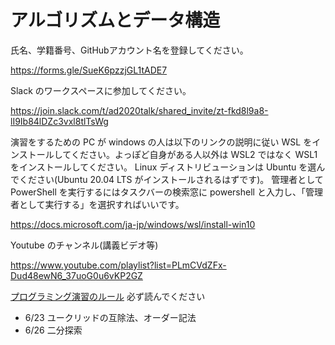 # アルゴリズムとデータ構造

氏名、学籍番号、GitHubアカウント名を登録してください。

https://forms.gle/SueK6pzzjGL1tADE7

Slack のワークスペースに参加してください。

https://join.slack.com/t/ad2020talk/shared_invite/zt-fkd8l9a8-lI9Ib84lDZc3vxl8tlTsWg

演習をするための PC が windows の人は以下のリンクの説明に従い WSL をインストールしてください。よっぽど自身がある人以外は WSL2 ではなく WSL1 をインストールしてください。
Linux ディストリビューションは Ubuntu を選んでください(Ubuntu 20.04 LTS がインストールされるはずです)。
管理者として PowerShell を実行するにはタスクバーの検索窓に powershell と入力し、「管理者として実行する」を選択すればいいです。

https://docs.microsoft.com/ja-jp/windows/wsl/install-win10

Youtube のチャンネル(講義ビデオ等)

https://www.youtube.com/playlist?list=PLmCVdZFx-Dud48ewN6_37uoG0u6vKP2GZ

[プログラミング演習のルール](/RULES.md) 必ず読んでください

* 6/23 ユークリッドの互除法、オーダー記法
* 6/26 二分探索
